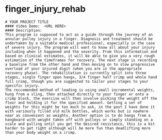 # finger_injury_rehab
    # YOUR PROJECT TITLE
    #### Video Demo:  <URL HERE>
    #### Description:
    This program is supposed to act as a guide through the journey of an annular pulley injury in a finger. Diagnosis and treatment should be undertaken by a suitable medical professional, especially in the case of severe injury. The program will want to know all about your injury including when it happened and the severity. From this information and based on clinical estimates, it will be able to give you a very rough estimation of the timeframes for recovery. The next stage is recording a baseline from the other hand and then moving on to slow progressive overload of your injured digit (when you are in the appropriate recovery phase). The rehabilitation is currently split into three stages, single finger open hangs, 3/4 finger half crimp and whole hand full crimp, though you are suggested to tailor your stages to your specific injury.
    The reccomended method of loading is using small incremental weights, hung from a sling, then attached directly to your finger or onto a crimp block, the exercise will then involve picking the weight off the floor and holding it for the specified amount. Getting a set of weights for this might be too much to ask, in the past I have done it with variously filled old milk bottles, which works but is nowhere near as convenient as weights. Another option is to do hangs from a hangboard with weight taken off with pulleys or simply standing on a scale and pulling until you get the desired resistance, this is a bit harder to get right although will be more fun than deadlifting more than your body weight on a crimp.

